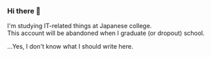### Hi there 👋

I'm studying IT-related things at Japanese college.  
This account will be abandoned when I graduate (or dropout) school.

...Yes, I don't know what I should write here.  

<!--
**Shieru-ktc/Shieru-ktc** is a ✨ _special_ ✨ repository because its `README.md` (this file) appears on your GitHub profile.

Here are some ideas to get you started:

- 🔭 I’m currently working on ...
- 🌱 I’m currently learning ...
- 👯 I’m looking to collaborate on ...
- 🤔 I’m looking for help with ...
- 💬 Ask me about ...
- 📫 How to reach me: ...
- 😄 Pronouns: ...
- ⚡ Fun fact: ...
-->
